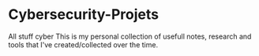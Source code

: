 # Cybersecurity-Projets
All stuff cyber
This is my personal collection of usefull notes, research and tools that I've created/collected over the time.
